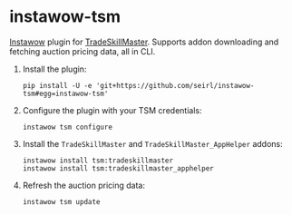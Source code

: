 # instawow-tsm

[Instawow](https://github.com/layday/instawow) plugin for
[TradeSkillMaster](https://www.tradeskillmaster.com/). Supports addon
downloading and fetching auction pricing data, all in CLI.

1. Install the plugin:

    ```
    pip install -U -e 'git+https://github.com/seirl/instawow-tsm#egg=instawow-tsm'
    ```

2. Configure the plugin with your TSM credentials:

    ```
    instawow tsm configure
    ```

3. Install the `TradeSkillMaster` and `TradeSkillMaster_AppHelper` addons:

    ```
    instawow install tsm:tradeskillmaster
    instawow install tsm:tradeskillmaster_apphelper
    ```

4. Refresh the auction pricing data:

    ```
    instawow tsm update
    ```
